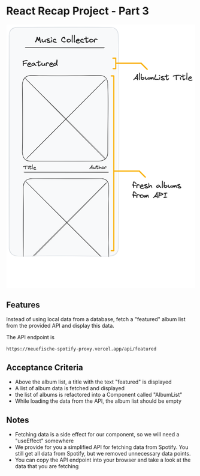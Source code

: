# React Recap Project - Part 3

![wireframe](../assets/part-3-1.png)

## Features

Instead of using local data from a database, fetch a "featured" album list from the provided API and display this data.

The API endpoint is

```
https://neuefische-spotify-proxy.vercel.app/api/featured
```

## Acceptance Criteria

- Above the album list, a title with the text "featured" is displayed
- A list of album data is fetched and displayed
- the list of albums is refactored into a Component called "AlbumList"
- While loading the data from the API, the album list should be empty

## Notes

- Fetching data is a side effect for our component, so we will need a "useEffect" somewhere
- We provide for you a simplified API for fetching data from Spotify. You still get all data from Spotify, but we removed unnecessary data points.
- You can copy the API endpoint into your browser and take a look at the data that you are fetching

